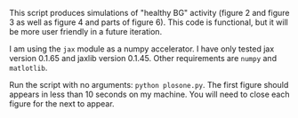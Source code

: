 This script produces simulations of "healthy BG" activity (figure 2 and figure 3 as well as figure 4 and parts of figure 6). This code is functional, but it will be more user friendly in a future iteration.

I am using the `jax` module as a numpy accelerator. I have only tested jax version 0.1.65 and jaxlib version 0.1.45. Other requirements are `numpy` and `matlotlib`.

Run the script with no arguments: `python plosone.py`. The first figure should appears in less than 10 seconds on my machine. You will need to close each figure for the next to appear. 
